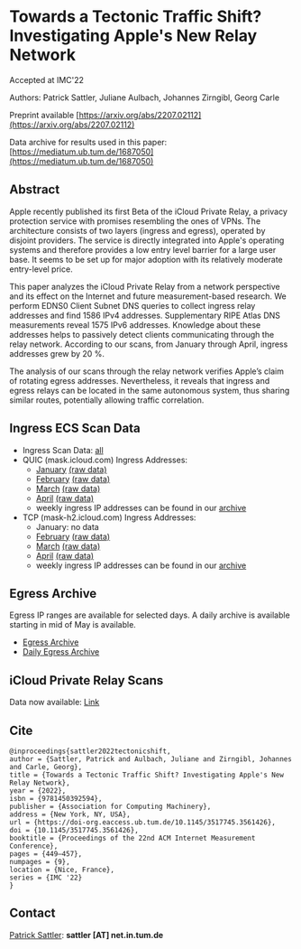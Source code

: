 # Towards a Tectonic Traffic Shift? Investigating Apple's New Relay Network

Accepted at IMC'22

Authors: Patrick Sattler, Juliane Aulbach, Johannes Zirngibl, Georg Carle

Preprint available [https://arxiv.org/abs/2207.02112](https://arxiv.org/abs/2207.02112)

Data archive for results used in this paper: [https://mediatum.ub.tum.de/1687050](https://mediatum.ub.tum.de/1687050)

## Abstract

Apple recently published its first Beta of the iCloud Private Relay, a privacy protection service with promises resembling the ones of VPNs. The architecture consists of two layers (ingress and egress), operated by disjoint providers. The service is directly integrated into Apple's operating systems and therefore provides a low entry level barrier for a large user base. It seems to be set up for major adoption with its relatively moderate entry-level price.

This paper analyzes the iCloud Private Relay from a network perspective and its effect on the Internet and future measurement-based research. We perform EDNS0 Client Subnet DNS queries to collect ingress relay addresses and find 1586 IPv4 addresses. Supplementary RIPE Atlas DNS measurements reveal 1575 IPv6 addresses. Knowledge about these addresses helps to passively detect clients communicating through the relay network. According to our scans, from January through April, ingress addresses grew by 20 %.

The analysis of our scans through the relay network verifies Apple’s claim of rotating egress addresses. Nevertheless, it reveals that ingress and egress relays can be located in the same autonomous system, thus sharing similar routes, potentially allowing traffic correlation.

## Ingress ECS Scan Data

- Ingress Scan Data: [all](https://github.com/relay-networks/relay-networks.github.io/tree/main/ingress-ecs-scan-data)
- QUIC (mask.icloud.com) Ingress Addresses:
    - [January](https://github.com/relay-networks/relay-networks.github.io/tree/main/ingress-ecs-scan-data/2022-01/ecs-scan-2022-01-14.ips) [(raw data)](https://github.com/relay-networks/relay-networks.github.io/tree/main/ingress-ecs-scan-data/2022-01/raw-results)
    - [February](https://github.com/relay-networks/relay-networks.github.io/tree/main/ingress-ecs-scan-data/2022-02/ecs-scan-2022-02-05.ips) [(raw data)](https://github.com/relay-networks/relay-networks.github.io/tree/main/ingress-ecs-scan-data/2022-02/raw-results)
    - [March](https://github.com/relay-networks/relay-networks.github.io/tree/main/ingress-ecs-scan-data/2022-03/ecs-scan-2022-03-25.ips) [(raw data)](https://github.com/relay-networks/relay-networks.github.io/tree/main/ingress-ecs-scan-data/2022-03/raw-results)
    - [April](https://github.com/relay-networks/relay-networks.github.io/tree/main/ingress-ecs-scan-data/2022-04/ecs-scan-2022-04-22.ips) [(raw data)](https://github.com/relay-networks/relay-networks.github.io/tree/main/ingress-ecs-scan-data/2022-04/raw-results)
    - weekly ingress IP addresses can be found in our [archive](https://github.com/relay-networks/relay-networks.github.io/tree/main/ingress-ecs-scan-data/archive)
- TCP (mask-h2.icloud.com) Ingress Addresses:
    - January: no data
    - [February](https://github.com/relay-networks/relay-networks.github.io/tree/main/ingress-ecs-scan-data/2022-02/ecs-scan-h2-2022-02-10.ips) [(raw data)](https://github.com/relay-networks/relay-networks.github.io/tree/main/ingress-ecs-scan-data/2022-02/raw-results-h2)
    - [March](https://github.com/relay-networks/relay-networks.github.io/tree/main/ingress-ecs-scan-data/2022-03/ecs-scan-h2-2022-03-25.ips) [(raw data)](https://github.com/relay-networks/relay-networks.github.io/tree/main/ingress-ecs-scan-data/2022-03/raw-results-h2)
    - [April](https://github.com/relay-networks/relay-networks.github.io/tree/main/ingress-ecs-scan-data/2022-04/ecs-scan-h2-2022-04-22.ips) [(raw data)](https://github.com/relay-networks/relay-networks.github.io/tree/main/ingress-ecs-scan-data/2022-04/raw-results-h2)
    - weekly ingress IP addresses can be found in our [archive](https://github.com/relay-networks/relay-networks.github.io/tree/main/ingress-ecs-scan-data/archive)

## Egress Archive

Egress IP ranges are available for selected days. A daily archive is available starting in mid of May is available.

- [Egress Archive](https://github.com/relay-networks/relay-networks.github.io/tree/main/egress-ip-ranges)
- [Daily Egress Archive](https://github.com/relay-networks/relay-networks.github.io/tree/main/egress-daily-archive)

## iCloud Private Relay Scans

Data now available: [Link](https://github.com/relay-networks/relay-networks.github.io/tree/main/igress-egress-scan)

## Cite

```
@inproceedings{sattler2022tectonicshift,
author = {Sattler, Patrick and Aulbach, Juliane and Zirngibl, Johannes and Carle, Georg},
title = {Towards a Tectonic Traffic Shift? Investigating Apple's New Relay Network},
year = {2022},
isbn = {9781450392594},
publisher = {Association for Computing Machinery},
address = {New York, NY, USA},
url = {https://doi-org.eaccess.ub.tum.de/10.1145/3517745.3561426},
doi = {10.1145/3517745.3561426},
booktitle = {Proceedings of the 22nd ACM Internet Measurement Conference},
pages = {449–457},
numpages = {9},
location = {Nice, France},
series = {IMC '22}
}
```

## Contact

[Patrick Sattler](https://net.in.tum.de/~sattler): **sattler [AT] net.in.tum.de**
